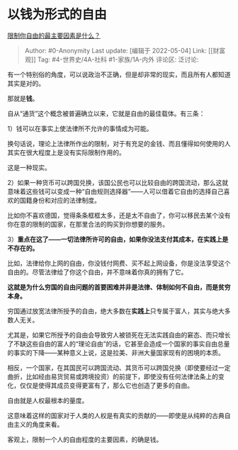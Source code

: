 # 以钱为形式的自由
[限制你自由的最主要因素是什么？](https://www.zhihu.com/question/36525989/answer/1951463850)

> Author: #0-Anonymity
> Last update: [编辑于 2022-05-04]
> Link: [[财富观]]
> Tag: #4-世界史/4A-社科 #1-家族/1A-内外
> 评论区:
> 泛讨论:

有一个特别俗的角度，可以说政治不正确，但是却非常的现实，而且所有人都知道其实是对的。

那就是**钱**。

自从“通货”这个概念被普遍确立以来，它就是自由的最佳载体。有三条：

1）钱可以在事实上使法律所不允许的事情成为可能。

换句话说，理论上法律所作出的限制，对于有充足的金钱、而且懂得如何使用的人其实在很大程度上是没有实际限制作用的。

这是一种现实。

2）如果一种货币可以跨国兑换，该国公民也可以比较自由的跨国流动，那么这就意味着这些钱可以变成一种“自由规则选择器”——人可以借着它自由的选择自己喜欢的国籍身份和对应的法律制度。

比如你不喜欢德国，觉得条条框框太多，还是太不自由了，你可以移民去某个没有你在意的限制的国家，在那里合法的购买到你想要的服务。

3）**重点在这了——一切法律所许可的自由，如果你没法支付其成本，在实践上是不存在的。**

比如，法律给你上网的自由，你没钱付网费、买不起上网设备，你是没法享受这个自由的。尽管法律给了你这个自由，并不意味着你真的拥有了它。

**这就是为什么穷国的自由问题的首要困难并非是法律、体制如何不自由，而是贫穷本身。**

穷国通过放宽法律所授予的自由，绝大多数在**实践上**只专属于富人，其实与绝大多数人无关。

尤其是，如果它所授予的自由会导致穷人被锁死在无法实践自由的窘态、而只增长了不缺这些自由的富人的“理论自由”的话，它甚至会造成一个国家的事实自由总量的事实的下降——某种意义上说，这是拉美、非洲大量国家现有的困境的本质。

相反，一个国家，在其国民可以跨国流动、其货币可以跨国兑换（即使要经过一定曲折，比如经由易货贸易或跨境投资）的前提下，即使没有任何法律法条上的变化，仅仅是使得其成员变得更富有了，那么它也创造了更多的自由。

自由就是人权最根本的量度。

这意味着这样的国家对于人类的人权是有真实的贡献的——即使是从纯粹的古典自由主义的角度来看。

客观上，限制一个人的自由程度的主要因素，的确是钱。
